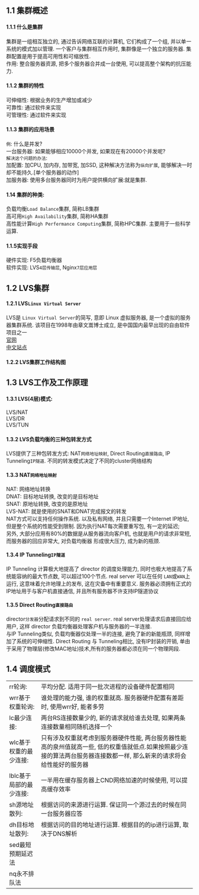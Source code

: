 ## 1.1 集群概述
#### 1.1.1 什么是集群
  集群是一组相互独立的, 通过告诉网络互联的计算机, 它们构成了一个组, 并以单一系统的模式加以管理. 一个客户与集群相互作用时, 集群像是一个独立的服务器. 集群配置是用于提高可用性和可缩放性.  
  作用: 整合服务器资源, 把多个服务器合并成一台使用, 可以提高整个架构的抗压能力.  
#### 1.1.2 集群的特性
可伸缩性: 根据业务的生产增加或减少  
可靠性: 通过软件来实现  
可管理性: 通过软件来实现  
#### 1.1.3 集群的应用场景
`例`: 什么是并发?  
一台服务器: 如果能够相应10000个并发, 如果现在有20000个并发呢?  
`解决这个问题的办法`:  
加配置: 加CPU, 加内存, 加带宽, 加SSD, 这种解决方法称为`纵向扩展`, 能够解决一时却不能持久.[单个服务器的动作]  
加服务器: 使用多台服务器同时为用户提供横向扩展:就是集群.
#### 1.14 集群的种类:
负载均衡`Load Balance`集群, 简称LB集群  
高可用`High Availability`集群, 简称HA集群  
高性能计算`High Perfermance Computing`集群, 简称HPC集群. 主要用于一些科学运算.
#### 1.1.5实现手段
硬件实现: F5负载均衡器  
软件实现: LVS`4层传输层`, Nginx`7层应用层`

## 1.2 LVS集群
#### 1.2.1 LVS`Linux Virtual Server`
LVS是 `Linux Virtual Server`的简写, 意即 Linux 虚拟服务器, 是一个虚拟的服务器集群系统. 该项目在1998年由章文嵩博士成立, 是中国国内最早出现的自由软件项目之一  
[官网](http://www.linuxvirtualserver.org/)  
[中文站点](http://zh.linuxvirtualserver.org/)
#### 1.2.2 LVS集群工作结构图

## 1.3 LVS工作及工作原理
#### 1.3.1 LVS(4层)模式:
LVS/NAT  
LVS/DR  
LVS/TUN
#### 1.3.2 LVS负载均衡的三种包转发方式
LVS提供了三种包转发方式: NAT`网络地址映射`, Direct Routing`直接路由`, IP Tunneling`IP隧道`. 不同的转发模式决定了不同的cluster网络结构  
#### 1.3.3 NAT`网络地址映射`
NAT: 网络地址转换  
DNAT: 目标地址转换, 改变的是目标地址  
SNAT: 原地址转换, 改变的是原地址  
LVS-NAT: 就是使用的SNAT和DNAT完成报文的转发  
  NAT方式可以支持任何操作系统. 以及私有网络, 并且只需要一个Internet IP地址, 但是整个系统的性能受到限制. 因为执行NAT每次需要重写包, 有一定的延迟;   
  另外, 大部分应用有80%的数据是从服务器流向客户机, 也就是用户的请求非常短, 而服务器的回应非常大, 对负载均衡器 形成很大压力, 成为新的瓶颈.
#### 1.3.4 IP Tunneling`IP隧道`
IP Tunneling 计算极大地提高了 director 的调度处理能力, 同时也极大地提高了系统能容纳的最大节点数, 可以超过100个节点. real server 可以在任何 `LAN`或`WAN`上运行, 这意味着允许地理上的发布, 这在灾备中有重要意义. 服务器必须拥有正式的IP地址用于与客户机直接通信, 并且所有服务器不许支持IP隧道协议  
#### 1.3.5 Direct Routing`直接路由`
director`分发器`分配请求到不同的 `real server`. real server处理请求后直接回应给用户, 这样 director 负载均衡器处理客户机与服务器的一半连接.   
与IP Tunneling类似, 负载均衡器仅处理一半的连接, 避免了新的新能瓶颈, 同样增加了系统的可伸缩性. Direct Routing 与 Tunneling相比, 没有IP封装的开销, 单由于采用了物理层(修改MAC地址)技术,所有的服务器都必须在同一个物理网段.
## 1.4 调度模式
|||
|--|--|
|rr轮询: |平均分配. 适用于同一批次进程的设备硬件配置相同|
|wrr基于权重轮询: |谁处理的能力强, 谁的权重就高. 服务器硬件配置有差距时, 使用wrr好, 能者多劳|
|lc最少连接: |两台RS连接数量少的, 新的请求就给谁去处理, 如果两条连接数量相同随机选择一个|
|wlc基于权重的最少连接: |只有涉及权重就考虑到服务器硬件性能, 两台服务器性能高的泉州值就高一些, 低的权重值就低点.如果按照最少连接的算法两台服务器连接数都一样, 那么新来的请求将会给性能好的服务器|
|lblc基于局部的最少连接: |一半用在缓存服务器上CND网络加速的时候使用, 可以提高缓存效率|
|sh源地址散列: |根据访问的来源进行运算. 保证同一个源过去的时候在同一台服务器应答|
|dh目标地址散列: |根据访问的目的地址进行运算. 根据目的的ip进行运算, 取决于DNS解析|
|sed最短预期延迟法||
|nq永不排队法||
